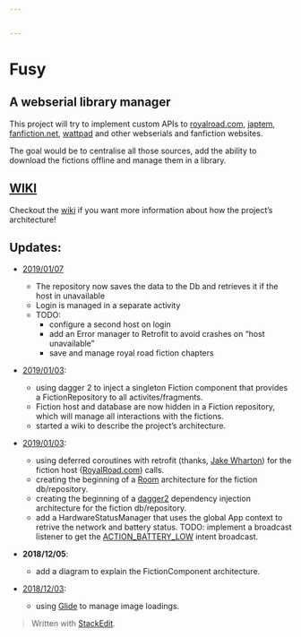 ```yaml
---


---
```


<h1 id="fusy">Fusy</h1>
<h2 id="a-webserial-library-manager">A webserial library manager</h2>
<p>This project will try to implement custom APIs to <a href="https://www.royalroad.com/">royalroad.com</a>, <a href="http://japtem.com/fanfic.php">japtem</a>, <a href="https://www.fanfiction.net/">fanfiction.net</a>, <a href="https://www.wattpad.com/">wattpad</a> and other webserials and fanfiction websites.</p>
<p>The goal would be to centralise all those sources, add the ability to download the fictions offline and manage them in a library.</p>
<h2 id="wiki"><a href="https://github.com/CamilleBC/fusy/wiki">WIKI</a></h2>
<p>Checkout the <a href="https://github.com/CamilleBC/fusy/wiki">wiki</a> if you want more information about how the project’s architecture!</p>
<h2 id="updates">Updates:</h2>
<ul>
<li>
<p><a href="https://github.com/CamilleBC/fusy/commit/7a01a4514dca8e7182c997e50a596521e563ee44">2019/01/07</a></p>
<ul>
<li>The repository now saves the data to the Db and retrieves it if the host in unavailable</li>
<li>Login is managed in a separate activity</li>
<li>TODO:
<ul>
<li>configure a second host on login</li>
<li>add an Error manager to Retrofit to avoid crashes on “host unavailable”</li>
<li>save and manage royal road fiction chapters</li>
</ul>
</li>
</ul>
</li>
<li>
<p><a href="https://github.com/CamilleBC/fusy/commit/273e588588fc708cdd3dbd1852b5ea86aa22ccd2">2019/01/03</a>:</p>
<ul>
<li>using dagger 2 to inject a singleton Fiction component that provides a FictionRepository to all activites/fragments.</li>
<li>Fiction host and database are now hidden in a Fiction repository, which will manage all interactions with the fictions.</li>
<li>started a wiki to describe the project’s architecture.</li>
</ul>
</li>
<li>
<p><a href="https://github.com/CamilleBC/fusy/commit/c4dd7b8d9de759f08e64db58bba386e260d225bd">2019/01/03</a>:</p>
<ul>
<li>using deferred coroutines with retrofit (thanks, <a href="https://github.com/JakeWharton/retrofit2-kotlin-coroutines-adapter">Jake Wharton</a>) for the fiction host (<a href="http://RoyalRoad.com">RoyalRoad.com</a>) calls.</li>
<li>creating the beginning of a <a href="https://developer.android.com/training/data-storage/room/">Room</a> architecture for the fiction db/repository.</li>
<li>creating the beginning of a <a href="https://google.github.io/dagger/">dagger2</a> dependency injection architecture for the fiction db/repository.</li>
<li>add a HardwareStatusManager that uses the global App context to retrive the network and battery status. TODO: implement a broadcast listener to get the <a href="https://developer.android.com/reference/android/content/Intent.html#ACTION_BATTERY_LOW">ACTION_BATTERY_LOW</a> intent broadcast.</li>
</ul>
</li>
<li>
<p><strong>2018/12/05</strong>:</p>
<ul>
<li>add a diagram to explain the FictionComponent architecture.</li>
</ul>
</li>
<li>
<p><a href="https://github.com/CamilleBC/fusy/commit/76173f3b7ca6f2c4dd43769217421a798013fa5f">2018/12/03</a>:</p>
<ul>
<li>using <a href="https://bumptech.github.io/glide/">Glide</a> to manage image loadings.</li>
</ul>
</li>
</ul>
<blockquote>
<p>Written with <a href="https://stackedit.io/">StackEdit</a>.</p>
</blockquote>

